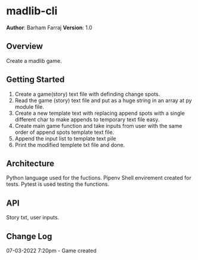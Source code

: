 # madlib-cli

**Author**: Barham Farraj
**Version**: 1.0

## Overview
Create a madlib game.

## Getting Started
1. Create a game(story) text file with definding change spots.
2. Read the  game (story) text file and put as a huge string in an array at py module file.
3. Create a new template text with replacing append spots with a single different char to make appends to temporary text file easy.
4. Create main game function and take inputs from user with the same order of append spots template text file. 
5. Append the input list to template text pile
6. Print the modified templete txt file and done.

## Architecture
Python language used for the fuctions. Pipenv Shell envirement created for tests. Pytest is used testing the functions.

## API
Story txt, user inputs.

## Change Log
07-03-2022 7:20pm - Game  created
